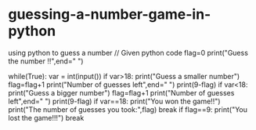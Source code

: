 # guessing-a-number-game-in-python
using python to guess a number
// Given python code
flag=0
print("Guess the number !!",end=" ")

while(True):
    var = int(input())
    if var>18:
        print("Guess a smaller number")
        flag=flag+1
        print("Number of guesses left",end=" ")
        print(9-flag)
    if var<18:
        print("Guess a bigger number")
        flag=flag+1
        print("Number of guesses left",end=" ")
        print(9-flag)
    if var==18:
        print("You won the game!!")
        print("The number of guesses you took:",flag)
        break
    if flag==9:
        print("You lost the game!!!")
        break

